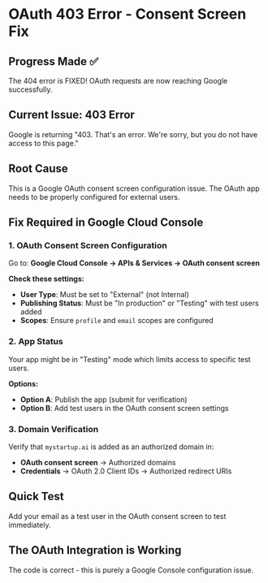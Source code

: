 # OAuth 403 Error - Consent Screen Fix

## Progress Made ✅
The 404 error is FIXED! OAuth requests are now reaching Google successfully.

## Current Issue: 403 Error
Google is returning "403. That's an error. We're sorry, but you do not have access to this page."

## Root Cause
This is a Google OAuth consent screen configuration issue. The OAuth app needs to be properly configured for external users.

## Fix Required in Google Cloud Console

### 1. OAuth Consent Screen Configuration
Go to: **Google Cloud Console → APIs & Services → OAuth consent screen**

**Check these settings:**
- **User Type**: Must be set to "External" (not Internal)
- **Publishing Status**: Must be "In production" or "Testing" with test users added
- **Scopes**: Ensure `profile` and `email` scopes are configured

### 2. App Status
Your app might be in "Testing" mode which limits access to specific test users.

**Options:**
- **Option A**: Publish the app (submit for verification)
- **Option B**: Add test users in the OAuth consent screen settings

### 3. Domain Verification
Verify that `mystartup.ai` is added as an authorized domain in:
- **OAuth consent screen** → Authorized domains
- **Credentials** → OAuth 2.0 Client IDs → Authorized redirect URIs

## Quick Test
Add your email as a test user in the OAuth consent screen to test immediately.

## The OAuth Integration is Working
The code is correct - this is purely a Google Console configuration issue.